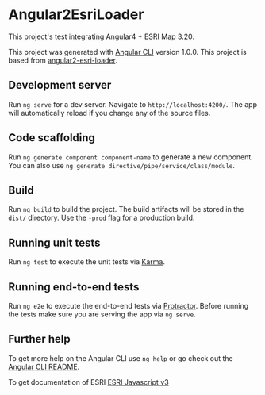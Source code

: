 # Angular2EsriLoader

This project's test integrating Angular4 + ESRI Map 3.20.


This project was generated with [Angular CLI](https://github.com/angular/angular-cli) version 1.0.0.
This project is based from [angular2-esri-loader](https://github.com/tomwayson/angular2-esri-loader).

## Development server

Run `ng serve` for a dev server. Navigate to `http://localhost:4200/`. The app will automatically reload if you change any of the source files.

## Code scaffolding

Run `ng generate component component-name` to generate a new component. You can also use `ng generate directive/pipe/service/class/module`.

## Build

Run `ng build` to build the project. The build artifacts will be stored in the `dist/` directory. Use the `-prod` flag for a production build.

## Running unit tests

Run `ng test` to execute the unit tests via [Karma](https://karma-runner.github.io).

## Running end-to-end tests

Run `ng e2e` to execute the end-to-end tests via [Protractor](http://www.protractortest.org/).
Before running the tests make sure you are serving the app via `ng serve`.

## Further help

To get more help on the Angular CLI use `ng help` or go check out the [Angular CLI README](https://github.com/angular/angular-cli/blob/master/README.md).

To get documentation of ESRI [ESRI Javascript v3](https://developers.arcgis.com/javascript/3/)
